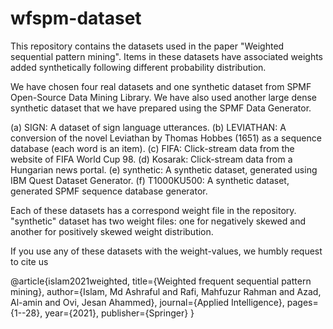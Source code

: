 # wfspm-dataset
This repository contains the datasets used in the paper "Weighted sequential pattern mining". Items in these datasets have associated weights added synthetically following different probability distribution.




We have chosen four real datasets and one synthetic dataset from SPMF Open-Source Data Mining Library. We have also used another large dense synthetic dataset that we have prepared using the SPMF Data Generator.

(a) SIGN: A dataset of sign language utterances.
(b) LEVIATHAN: A conversion of the novel Leviathan by Thomas Hobbes (1651) as a sequence database (each word is an item).
(c) FIFA: Click-stream data from the website of FIFA World Cup 98.
(d) Kosarak: Click-stream data from a Hungarian news portal.
(e) synthetic: A synthetic dataset, generated using IBM Quest Dataset Generator.
(f) T1000KU500: A synthetic dataset, generated SPMF sequence database generator.

Each of these datasets has a correspond weight file in the repository. "synthetic" dataset has two weight files: one for negatively skewed and another for positively skewed weight distribution.


If you use any of these datasets with the weight-values, we humbly request to cite us

@article{islam2021weighted,
  title={Weighted frequent sequential pattern mining},
  author={Islam, Md Ashraful and Rafi, Mahfuzur Rahman and Azad, Al-amin and Ovi, Jesan Ahammed},
  journal={Applied Intelligence},
  pages={1--28},
  year={2021},
  publisher={Springer}
}

